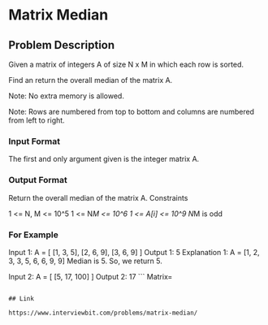 # Matrix Median

## Problem Description

Given a matrix of integers A of size N x M in which each row is sorted.

Find an return the overall median of the matrix A.

Note: No extra memory is allowed.

Note: Rows are numbered from top to bottom and columns are numbered from left to right.




### Input Format

The first and only argument given is the integer matrix A.
### Output Format

Return the overall median of the matrix A.
Constraints

1 <= N, M <= 10^5
1 <= N*M  <= 10^6
1 <= A[i] <= 10^9
N*M is odd
### For Example

Input 1:
    A = [   [1, 3, 5],
            [2, 6, 9],
            [3, 6, 9]   ]
Output 1:
    5
Explanation 1:
    A = [1, 2, 3, 3, 5, 6, 6, 9, 9]
    Median is 5. So, we return 5.

Input 2:
    A = [   [5, 17, 100]    ]
Output 2:
    17 ``` Matrix=
```

## Link

https://www.interviewbit.com/problems/matrix-median/